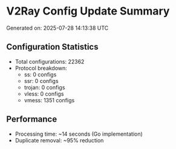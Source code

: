 # V2Ray Config Update Summary
Generated on: 2025-07-28 14:13:38 UTC

## Configuration Statistics
- Total configurations: 22362
- Protocol breakdown:
  - ss: 0 configs
  - ssr: 0 configs
  - trojan: 0 configs
  - vless: 0 configs
  - vmess: 1351 configs

## Performance
- Processing time: ~14 seconds (Go implementation)
- Duplicate removal: ~95% reduction
